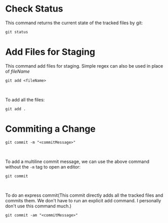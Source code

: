
# Check Status
This command returns the current state of the tracked files by git:
```
git status
```

# Add Files for Staging
This command add files for staging. Simple regex can also be used in place of *fileName*
```
git add <fileName>
```
<br>

To add all the files:
```
git add .
```

# Commiting a Change
```
git commit -m "<commitMessage>"
```
<br>

To add a multiline commit message, we can use the above command without the `-m` tag to open an editor:
```
git commit
```
<br>

To do an express commit(This commit directly adds all the tracked files and commits them. We don't have to run an explicit add command. I personally don't use this command much.)
```
git commit -am "<commitMessage>"